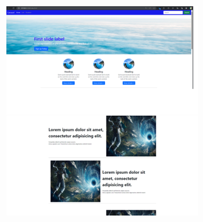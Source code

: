 <img src="https://github.com/HoseinRezaeeM/site-bootstrap/blob/main/page.png">
<img src="https://github.com/HoseinRezaeeM/site-bootstrap/blob/main/Untitled.png">
